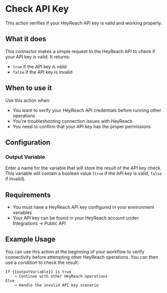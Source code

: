 # Check API Key

This action verifies if your HeyReach API key is valid and working properly.

## What it does

This connector makes a simple request to the HeyReach API to check if your API key is valid. It returns:
- `true` if the API key is valid
- `false` if the API key is invalid

## When to use it

Use this action when:
- You want to verify your HeyReach API credentials before running other operations
- You're troubleshooting connection issues with HeyReach
- You need to confirm that your API key has the proper permissions

## Configuration

### Output Variable
Enter a name for the variable that will store the result of the API key check. This variable will contain a boolean value (`true` if the API key is valid, `false` if invalid).

## Requirements

- You must have a HeyReach API key configured in your environment variables
- Your API key can be found in your HeyReach account under: Integrations → Public API

## Example Usage

You can use this action at the beginning of your workflow to verify connectivity before attempting other HeyReach operations. You can then use a condition to check the result:

```
If {{outputVariable}} is true
    → Continue with other HeyReach operations
Else
    → Handle the invalid API key scenario
```
